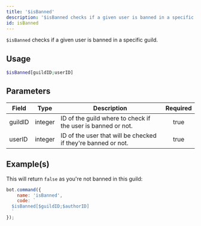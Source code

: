 ```yaml
---
title: '$isBanned'
description: '$isBanned checks if a given user is banned in a specific guild.'
id: isBanned
---
```


`$isBanned` checks if a given user is banned in a specific guild.

## Usage

```php
$isBanned[guildID;userID]
```

## Parameters

| Field   | Type    | Description                                                   | Required |
| ------- | ------- | ------------------------------------------------------------- |:--------:|
| guildID | integer | ID of the guild where to check if the user is banned or not.  |   true   |
| userID  | integer | ID of the user that will be checked if they're banned or not. |   true   |

## Example(s)

This will return `false` as you're not banned in this guild:

```javascript
bot.command({
    name: 'isBanned',
    code: `
  $isBanned[$guildID;$authorID]
  `
});
```
